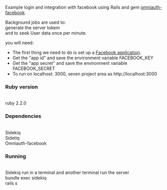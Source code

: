 <p>Example login and integration with facebook using Rails and gem <a href="https://github.com/mkdynamic/omniauth-facebook">omniauth-facebook</a>.</p>
<p>Background jobs are used to: <br/>generate the server tokem <br/>and to seek User data once per minute.</p>
<p>
you will need:
  <ul>
    <li>The first thing we need to do is set up a <a href="http://developers.facebook.com/apps">Facebook application</a>.</li>
    <li>Get the "app id" and save the environment variable		FACEBOOK_KEY</li>
    <li>Get the "app secret" and save the environment variable	FACEBOOK_SECRET</li>
    <li>To run on localhost: 3000, seven project area as http://localhost:3000</li>
  </ul>
</p>

<h3>Ruby version</h3>
  <br/>ruby 2.2.0
<h3>Dependencies</h3>
<br/>Sidekiq
<br/>Sidetiq
<br/>Omniauth-facebook

<h3>Running</h3>
<br/>Sidekiq run in a terminal and another terminal run the server
<br/>bundle exec sidekiq
<br/>rails s



